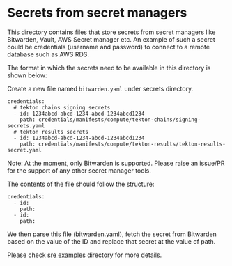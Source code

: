 # Secrets from secret managers

This directory contains files that store secrets from secret managers like Bitwarden, Vault, AWS Secret manager etc.
An example of such a secret could be credentials (username and password) to connect to a remote database such as AWS RDS.

The format in which the secrets need to be available in this directory is shown below:

Create a new file named `bitwarden.yaml` under secrets directory.
```
credentials:
  # tekton chains signing secrets
  - id: 1234abcd-abcd-1234-abcd-1234abcd1234
    path: credentials/manifests/compute/tekton-chains/signing-secrets.yaml
  # tekton results secrets
  - id: 1234abcd-abcd-1234-abcd-1234abcd1234
    path: credentials/manifests/compute/tekton-results/tekton-results-secret.yaml
```

Note: At the moment, only Bitwarden is supported. Please raise an issue/PR for the support of any other secret manager tools.

The contents of the file should follow the structure:
```
credentials:
  - id: 
    path: 
  - id:
    path:
```

We then parse this file (bitwarden.yaml), fetch the secret from Bitwarden based on the value of the ID and replace that secret at the value of path.

Please check [sre examples](operator/docs/sre/examples) directory for more details.
